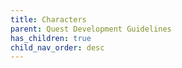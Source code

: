```yaml
---
title: Characters
parent: Quest Development Guidelines
has_children: true
child_nav_order: desc
---
```

